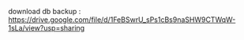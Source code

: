 download db backup : https://drive.google.com/file/d/1FeBSwrU_sPs1cBs9naSHW9CTWqW-1sLa/view?usp=sharing
